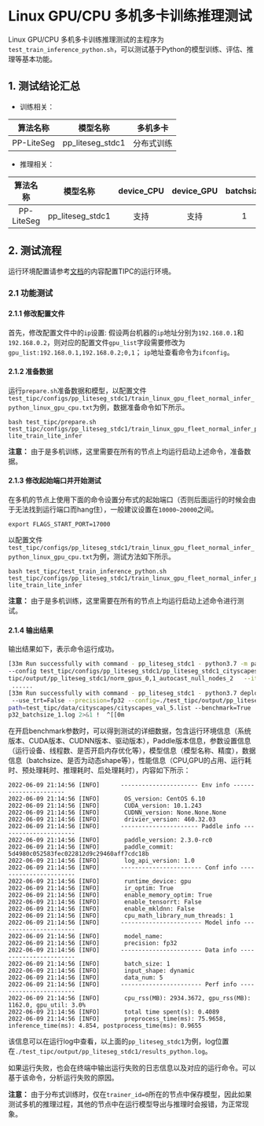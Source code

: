 # Linux GPU/CPU 多机多卡训练推理测试

Linux GPU/CPU 多机多卡训练推理测试的主程序为`test_train_inference_python.sh`，可以测试基于Python的模型训练、评估、推理等基本功能。

## 1. 测试结论汇总

- 训练相关：

| 算法名称 | 模型名称 | 多机多卡 |
|  :----: |   :----:  |    :----:  |
|  PP-LiteSeg    | pp_liteseg_stdc1     | 分布式训练 |


- 推理相关：

| 算法名称 | 模型名称 | device_CPU | device_GPU | batchsize |
|  :----:   |  :----: |   :----:   |  :----:  |   :----:   |
|  PP-LiteSeg  |  pp_liteseg_stdc1 |  支持 | 支持 | 1 |


## 2. 测试流程

运行环境配置请参考[文档](./install.md)的内容配置TIPC的运行环境。

### 2.1 功能测试

#### 2.1.1 修改配置文件

首先，修改配置文件中的`ip`设置:  假设两台机器的`ip`地址分别为`192.168.0.1`和`192.168.0.2`，则对应的配置文件`gpu_list`字段需要修改为`gpu_list:192.168.0.1,192.168.0.2;0,1`； `ip`地址查看命令为`ifconfig`。


#### 2.1.2 准备数据

运行`prepare.sh`准备数据和模型，以配置文件`test_tipc/configs/pp_liteseg_stdc1/train_linux_gpu_fleet_normal_infer_python_linux_gpu_cpu.txt`为例，数据准备命令如下所示。

```shell
bash test_tipc/prepare.sh test_tipc/configs/pp_liteseg_stdc1/train_linux_gpu_fleet_normal_infer_python_linux_gpu_cpu.txt lite_train_lite_infer
```

**注意：** 由于是多机训练，这里需要在所有的节点上均运行启动上述命令，准备数据。

#### 2.1.3 修改起始端口并开始测试

在多机的节点上使用下面的命令设置分布式的起始端口（否则后面运行的时候会由于无法找到运行端口而hang住），一般建议设置在`10000~20000`之间。

```shell
export FLAGS_START_PORT=17000
```

以配置文件`test_tipc/configs/pp_liteseg_stdc1/train_linux_gpu_fleet_normal_infer_python_linux_gpu_cpu.txt`为例，测试方法如下所示。

```shell
bash test_tipc/test_train_inference_python.sh  test_tipc/configs/pp_liteseg_stdc1/train_linux_gpu_fleet_normal_infer_python_linux_gpu_cpu.txt lite_train_lite_infer
```

**注意：** 由于是多机训练，这里需要在所有的节点上均运行启动上述命令进行测试。


#### 2.1.4 输出结果

输出结果如下，表示命令运行成功。

```bash
[33m Run successfully with command - pp_liteseg_stdc1 - python3.7 -m paddle.distributed.launch --ips=192.168.0.1,192.168.0.2 --gpus=0,1 tools/train.py
--config test_tipc/configs/pp_liteseg_stdc1/pp_liteseg_stdc1_cityscapes_1024x512_160k.yml --do_eval --save_interval 500 --seed 100   --save_dir=./test_
tipc/output/pp_liteseg_stdc1/norm_gpus_0,1_autocast_null_nodes_2   --iters=20   --batch_size=2    !  
 ......
[33m Run successfully with command - pp_liteseg_stdc1 - python3.7 deploy/python/infer.py --save_dir ./test_tipc/output/pp_liteseg_stdc1/ --device=gpu
 --use_trt=False --precision=fp32 --config=./test_tipc/output/pp_liteseg_stdc1/norm_gpus_0,1_autocast_null_nodes_2//deploy.yaml --batch_size=1 --image_
path=test_tipc/data/cityscapes/cityscapes_val_5.list --benchmark=True   > ./test_tipc/output/pp_liteseg_stdc1/python_infer_gpu_usetrt_False_precision_f
p32_batchsize_1.log 2>&1 !  ^[[0m
```

在开启benchmark参数时，可以得到测试的详细数据，包含运行环境信息（系统版本、CUDA版本、CUDNN版本、驱动版本），Paddle版本信息，参数设置信息（运行设备、线程数、是否开启内存优化等），模型信息（模型名称、精度），数据信息（batchsize、是否为动态shape等），性能信息（CPU,GPU的占用、运行耗时、预处理耗时、推理耗时、后处理耗时），内容如下所示：

```
2022-06-09 21:14:56 [INFO]      ---------------------- Env info ----------------------  
2022-06-09 21:14:56 [INFO]       OS_version: CentOS 6.10  
2022-06-09 21:14:56 [INFO]       CUDA_version: 10.1.243  
2022-06-09 21:14:56 [INFO]       CUDNN_version: None.None.None  
2022-06-09 21:14:56 [INFO]       drivier_version: 460.32.03  
2022-06-09 21:14:56 [INFO]      ---------------------- Paddle info ----------------------  
2022-06-09 21:14:56 [INFO]       paddle_version: 2.3.0-rc0  
2022-06-09 21:14:56 [INFO]       paddle_commit: 5d4980c052583fec022812d9c29460aff7cdc18b  
2022-06-09 21:14:56 [INFO]       log_api_version: 1.0  
2022-06-09 21:14:56 [INFO]      ----------------------- Conf info -----------------------  
2022-06-09 21:14:56 [INFO]       runtime_device: gpu  
2022-06-09 21:14:56 [INFO]       ir_optim: True  
2022-06-09 21:14:56 [INFO]       enable_memory_optim: True  
2022-06-09 21:14:56 [INFO]       enable_tensorrt: False  
2022-06-09 21:14:56 [INFO]       enable_mkldnn: False  
2022-06-09 21:14:56 [INFO]       cpu_math_library_num_threads: 1  
2022-06-09 21:14:56 [INFO]      ----------------------- Model info ----------------------  
2022-06-09 21:14:56 [INFO]       model_name:  
2022-06-09 21:14:56 [INFO]       precision: fp32  
2022-06-09 21:14:56 [INFO]      ----------------------- Data info -----------------------  
2022-06-09 21:14:56 [INFO]       batch_size: 1  
2022-06-09 21:14:56 [INFO]       input_shape: dynamic  
2022-06-09 21:14:56 [INFO]       data_num: 5  
2022-06-09 21:14:56 [INFO]      ----------------------- Perf info -----------------------  
2022-06-09 21:14:56 [INFO]       cpu_rss(MB): 2934.3672, gpu_rss(MB): 1162.0, gpu_util: 3.0%  
2022-06-09 21:14:56 [INFO]       total time spent(s): 0.4089  
2022-06-09 21:14:56 [INFO]       preprocess_time(ms): 75.9658, inference_time(ms): 4.854, postprocess_time(ms): 0.9655
```

该信息可以在运行log中查看，以上面的`pp_liteseg_stdc1`为例，log位置在`./test_tipc/output/pp_liteseg_stdc1/results_python.log`。

如果运行失败，也会在终端中输出运行失败的日志信息以及对应的运行命令。可以基于该命令，分析运行失败的原因。

**注意：** 由于分布式训练时，仅在`trainer_id=0`所在的节点中保存模型，因此如果测试多机的推理过程，其他的节点中在运行模型导出与推理时会报错，为正常现象。
